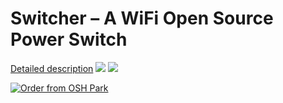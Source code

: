 # Switcher – A WiFi Open Source Power Switch

[Detailed description](http://hristoborisov.com/index.php/projects/switcher-a-wifi-open-source-power-switch/)
<img src="http://i0.wp.com/hristoborisov.com/wp/wp-content/uploads/2016/09/circuit.png?w=981"></img>
<img src="http://i1.wp.com/hristoborisov.com/wp/wp-content/uploads/2016/09/pcb.jpg?resize=768%2C740"></img>

<a href="https://oshpark.com/shared_projects/eMwHjMz0"><img src="https://oshpark.com/assets/badge-5b7ec47045b78aef6eb9d83b3bac6b1920de805e9a0c227658eac6e19a045b9c.png" alt="Order from OSH Park"></img></a>
